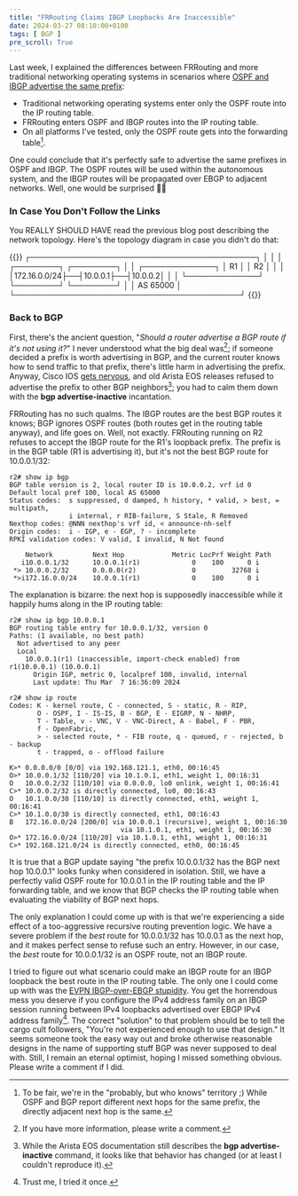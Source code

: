 ```yaml
---
title: "FRRouting Claims IBGP Loopbacks Are Inaccessible"
date: 2024-03-27 08:10:00+0100
tags: [ BGP ]
pre_scroll: True
---
```

Last week, I explained the differences between FRRouting and more traditional networking operating systems in scenarios where [OSPF and IBGP advertise the same prefix](/2024/03/frr-rib-fib.html):

* Traditional networking operating systems enter only the OSPF route into the IP routing table.
* FRRouting enters OSPF and IBGP routes into the IP routing table.
* On all platforms I've tested, only the OSPF route gets into the forwarding table[^WK].

[^WK]: To be fair, we're in the "probably, but who knows" territory ;) While OSPF and BGP report different next hops for the same prefix, the directly adjacent next hop is the same.

One could conclude that it's perfectly safe to advertise the same prefixes in OSPF and IBGP. The OSPF routes will be used within the autonomous system, and the IBGP routes will be propagated over EBGP to adjacent networks. Well, one would be surprised 🤦‍♂️
<!--more-->
### In Case You Don't Follow the Links

You REALLY SHOULD HAVE read the previous blog post describing the network topology. Here's the topology diagram in case you didn't do that:

{{<ascii>}}
┌─────────────────────────────────────────┐
│                                         │
│                  ┌────────┐  ┌────────┐ │
│ ┌─────────────┐  │   R1   │  │   R2   │ │
│ │172.16.0.0/24├──┤10.0.0.1├──┤10.0.0.2│ │
│ └─────────────┘  └────────┘  └────────┘ │
│ AS 65000                                │
└─────────────────────────────────────────┘
{{</ascii>}}

### Back to BGP

First, there's the ancient question, "*Should a router advertise a BGP route if it's not using it?*" I never understood what the big deal was[^PWAC]; if someone decided a prefix is worth advertising in BGP, and the current router knows how to send traffic to that prefix, there's little harm in advertising the prefix. Anyway, Cisco IOS [gets nervous](https://blog.ipspace.net/2007/12/what-is-bgp-rib-failure.html), and old Arista EOS releases refused to advertise the prefix to other BGP neighbors[^BC]; you had to calm them down with the **bgp advertise-inactive** incantation.

[^PWAC]: If you have more information, please write a comment.

[^BC]: While the Arista EOS documentation still describes the **bgp advertise-inactive** command, it looks like that behavior has changed (or at least I couldn't reproduce it).

FRRouting has no such qualms. The IBGP routes are the best BGP routes it knows; BGP ignores OSPF routes (both routes get in the routing table anyway), and life goes on. Well, not exactly. FRRouting running on R2 refuses to accept the IBGP route for the R1's loopback prefix. The prefix is in the BGP table (R1 is advertising it), but it's not the best BGP route for 10.0.0.1/32:

```
r2# show ip bgp
BGP table version is 2, local router ID is 10.0.0.2, vrf id 0
Default local pref 100, local AS 65000
Status codes:  s suppressed, d damped, h history, * valid, > best, = multipath,
               i internal, r RIB-failure, S Stale, R Removed
Nexthop codes: @NNN nexthop's vrf id, < announce-nh-self
Origin codes:  i - IGP, e - EGP, ? - incomplete
RPKI validation codes: V valid, I invalid, N Not found

    Network          Next Hop            Metric LocPrf Weight Path
   i10.0.0.1/32      10.0.0.1(r1)             0    100      0 i
 *> 10.0.0.2/32      0.0.0.0(r2)              0         32768 i
 *>i172.16.0.0/24    10.0.0.1(r1)             0    100      0 i
```

The explanation is bizarre: the next hop is supposedly inaccessible while it happily hums along in the IP routing table:

```
r2# show ip bgp 10.0.0.1
BGP routing table entry for 10.0.0.1/32, version 0
Paths: (1 available, no best path)
  Not advertised to any peer
  Local
    10.0.0.1(r1) (inaccessible, import-check enabled) from r1(10.0.0.1) (10.0.0.1)
      Origin IGP, metric 0, localpref 100, invalid, internal
      Last update: Thu Mar  7 16:36:09 2024

r2# show ip route
Codes: K - kernel route, C - connected, S - static, R - RIP,
       O - OSPF, I - IS-IS, B - BGP, E - EIGRP, N - NHRP,
       T - Table, v - VNC, V - VNC-Direct, A - Babel, F - PBR,
       f - OpenFabric,
       > - selected route, * - FIB route, q - queued, r - rejected, b - backup
       t - trapped, o - offload failure

K>* 0.0.0.0/0 [0/0] via 192.168.121.1, eth0, 00:16:45
O>* 10.0.0.1/32 [110/20] via 10.1.0.1, eth1, weight 1, 00:16:31
O   10.0.0.2/32 [110/10] via 0.0.0.0, lo0 onlink, weight 1, 00:16:41
C>* 10.0.0.2/32 is directly connected, lo0, 00:16:43
O   10.1.0.0/30 [110/10] is directly connected, eth1, weight 1, 00:16:41
C>* 10.1.0.0/30 is directly connected, eth1, 00:16:43
B   172.16.0.0/24 [200/0] via 10.0.0.1 (recursive), weight 1, 00:16:30
                            via 10.1.0.1, eth1, weight 1, 00:16:30
O>* 172.16.0.0/24 [110/20] via 10.1.0.1, eth1, weight 1, 00:16:31
C>* 192.168.121.0/24 is directly connected, eth0, 00:16:45
```

It is true that a BGP update saying "the prefix 10.0.0.1/32 has the BGP next hop 10.0.0.1" looks funky when considered in isolation. Still, we have a perfectly valid OSPF route for 10.0.0.1 in the IP routing table and the IP forwarding table, and we know that BGP checks the IP routing table when evaluating the viability of BGP next hops.

The only explanation I could come up with is that we're experiencing a side effect of a too-aggressive recursive routing prevention logic. We have a severe problem if the *best* route for 10.0.0.1/32 has 10.0.0.1 as the next hop, and it makes perfect sense to refuse such an entry. However, in our case, the *best* route for 10.0.0.1/32 is an OSPF route, not an IBGP route.

I tried to figure out what scenario could make an IBGP route for an IBGP loopback the best route in the IP routing table. The only one I could come up with was the [EVPN IBGP-over-EBGP stupidity](https://www.ipspace.net/Data_Center_BGP/BGP_in_EVPN-Based_Data_Center_Fabrics#IBGP-Based_EVPN_on_Top_of_EBGP-Based_Fabric_Routing). You get the horrendous mess you deserve if you configure the IPv4 address family on an IBGP session running between IPv4 loopbacks advertised over EBGP IPv4 address family[^TIO]. The correct "solution" to that problem should be to tell the cargo cult followers, "You're not experienced enough to use that design." It seems someone took the easy way out and broke otherwise reasonable designs in the name of supporting stuff BGP was never supposed to deal with. Still, I remain an eternal optimist, hoping I missed something obvious. Please write a comment if I did.

[^TIO]: Trust me, I tried it once.
